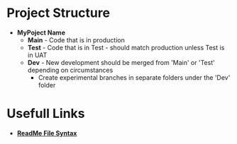# Project Structure
- **MyPoject Name**
    - **Main** -  Code that is in production
    - **Test** - Code that is in Test - should match production unless Test is in UAT
    - **Dev** - New development should be merged from 'Main' or 'Test' depending on circumstances
        - Create experimental branches in separate folders under the 'Dev' folder

# Usefull Links
- [**ReadMe File Syntax**](https://docs.github.com/en/github/writing-on-github/getting-started-with-writing-and-formatting-on-github)
